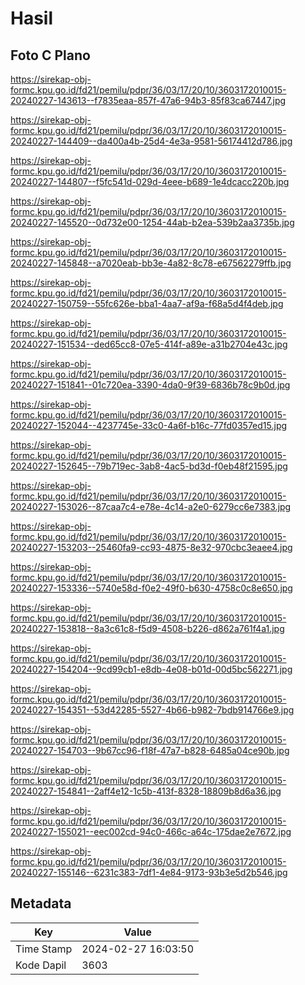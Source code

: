 # Hasil

## Foto C Plano

https://sirekap-obj-formc.kpu.go.id/fd21/pemilu/pdpr/36/03/17/20/10/3603172010015-20240227-143613--f7835eaa-857f-47a6-94b3-85f83ca67447.jpg

https://sirekap-obj-formc.kpu.go.id/fd21/pemilu/pdpr/36/03/17/20/10/3603172010015-20240227-144409--da400a4b-25d4-4e3a-9581-56174412d786.jpg

https://sirekap-obj-formc.kpu.go.id/fd21/pemilu/pdpr/36/03/17/20/10/3603172010015-20240227-144807--f5fc541d-029d-4eee-b689-1e4dcacc220b.jpg

https://sirekap-obj-formc.kpu.go.id/fd21/pemilu/pdpr/36/03/17/20/10/3603172010015-20240227-145520--0d732e00-1254-44ab-b2ea-539b2aa3735b.jpg

https://sirekap-obj-formc.kpu.go.id/fd21/pemilu/pdpr/36/03/17/20/10/3603172010015-20240227-145848--a7020eab-bb3e-4a82-8c78-e67562279ffb.jpg

https://sirekap-obj-formc.kpu.go.id/fd21/pemilu/pdpr/36/03/17/20/10/3603172010015-20240227-150759--55fc626e-bba1-4aa7-af9a-f68a5d4f4deb.jpg

https://sirekap-obj-formc.kpu.go.id/fd21/pemilu/pdpr/36/03/17/20/10/3603172010015-20240227-151534--ded65cc8-07e5-414f-a89e-a31b2704e43c.jpg

https://sirekap-obj-formc.kpu.go.id/fd21/pemilu/pdpr/36/03/17/20/10/3603172010015-20240227-151841--01c720ea-3390-4da0-9f39-6836b78c9b0d.jpg

https://sirekap-obj-formc.kpu.go.id/fd21/pemilu/pdpr/36/03/17/20/10/3603172010015-20240227-152044--4237745e-33c0-4a6f-b16c-77fd0357ed15.jpg

https://sirekap-obj-formc.kpu.go.id/fd21/pemilu/pdpr/36/03/17/20/10/3603172010015-20240227-152645--79b719ec-3ab8-4ac5-bd3d-f0eb48f21595.jpg

https://sirekap-obj-formc.kpu.go.id/fd21/pemilu/pdpr/36/03/17/20/10/3603172010015-20240227-153026--87caa7c4-e78e-4c14-a2e0-6279cc6e7383.jpg

https://sirekap-obj-formc.kpu.go.id/fd21/pemilu/pdpr/36/03/17/20/10/3603172010015-20240227-153203--25460fa9-cc93-4875-8e32-970cbc3eaee4.jpg

https://sirekap-obj-formc.kpu.go.id/fd21/pemilu/pdpr/36/03/17/20/10/3603172010015-20240227-153336--5740e58d-f0e2-49f0-b630-4758c0c8e650.jpg

https://sirekap-obj-formc.kpu.go.id/fd21/pemilu/pdpr/36/03/17/20/10/3603172010015-20240227-153818--8a3c61c8-f5d9-4508-b226-d862a761f4a1.jpg

https://sirekap-obj-formc.kpu.go.id/fd21/pemilu/pdpr/36/03/17/20/10/3603172010015-20240227-154204--9cd99cb1-e8db-4e08-b01d-00d5bc562271.jpg

https://sirekap-obj-formc.kpu.go.id/fd21/pemilu/pdpr/36/03/17/20/10/3603172010015-20240227-154351--53d42285-5527-4b66-b982-7bdb914766e9.jpg

https://sirekap-obj-formc.kpu.go.id/fd21/pemilu/pdpr/36/03/17/20/10/3603172010015-20240227-154703--9b67cc96-f18f-47a7-b828-6485a04ce90b.jpg

https://sirekap-obj-formc.kpu.go.id/fd21/pemilu/pdpr/36/03/17/20/10/3603172010015-20240227-154841--2aff4e12-1c5b-413f-8328-18809b8d6a36.jpg

https://sirekap-obj-formc.kpu.go.id/fd21/pemilu/pdpr/36/03/17/20/10/3603172010015-20240227-155021--eec002cd-94c0-466c-a64c-175dae2e7672.jpg

https://sirekap-obj-formc.kpu.go.id/fd21/pemilu/pdpr/36/03/17/20/10/3603172010015-20240227-155146--6231c383-7df1-4e84-9173-93b3e5d2b546.jpg


## Metadata

| Key        | Value               |
| ---------- | ------------------- |
| Time Stamp | 2024-02-27 16:03:50 |
| Kode Dapil | 3603                |



